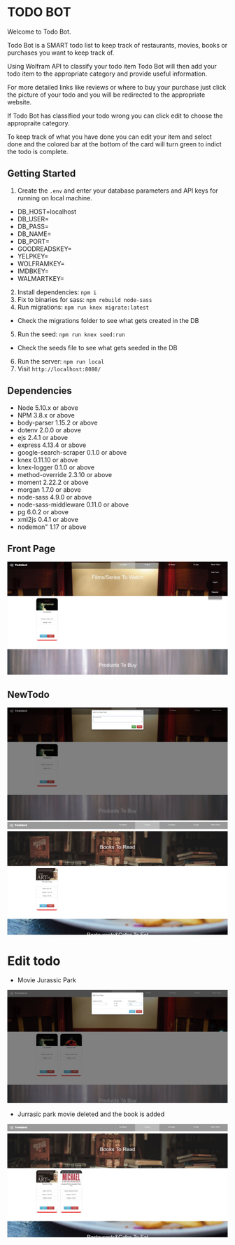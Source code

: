 # TODO BOT

Welcome to Todo Bot.

Todo Bot is a SMART todo list to keep track of restaurants, movies, books or purchases you want to keep track of.

Using Wolfram API to classify your todo item Todo Bot will then add your todo item to the appropriate category and provide  useful information.

For more detailed links like reviews or where to buy your purchase just click the picture of your todo and you will be redirected to the appropriate website.

If Todo Bot has classified your todo wrong you can click edit to choose the appropraite category.

To keep track of what you have done you can edit your item and select done and the colored bar at the bottom of the card will turn green to indict the todo is complete.

## Getting Started

1. Create the `.env` and enter your database parameters and API keys for running on local machine.
  - DB_HOST=localhost
  - DB_USER=
  - DB_PASS=
  - DB_NAME=
  - DB_PORT=
  - GOODREADSKEY=
  - YELPKEY=
  - WOLFRAMKEY=
  - IMDBKEY=
  - WALMARTKEY=

2. Install dependencies: `npm i`
3. Fix to binaries for sass: `npm rebuild node-sass`
4. Run migrations: `npm run knex migrate:latest`
  - Check the migrations folder to see what gets created in the DB
5. Run the seed: `npm run knex seed:run`
  - Check the seeds file to see what gets seeded in the DB
6. Run the server: `npm run local`
7. Visit `http://localhost:8080/`

## Dependencies

- Node 5.10.x or above
- NPM 3.8.x or above
- body-parser 1.15.2 or above
- dotenv 2.0.0 or above
- ejs 2.4.1 or above
- express 4.13.4 or above
- google-search-scraper 0.1.0 or above
- knex 0.11.10 or above
- knex-logger 0.1.0 or above
- method-override 2.3.10 or above
- moment 2.22.2 or above
- morgan 1.7.0 or above
- node-sass 4.9.0 or above
- node-sass-middleware 0.11.0 or above
- pg 6.0.2 or above
- xml2js 0.4.1 or above
- nodemon" 1.17 or above

## Front Page

![index](./screenshots/index.jpg)

## NewTodo

![newtodo](./screenshots/newtodo.jpg)
![newbook](./screenshots/newbook.jpg)

# Edit todo
* Movie Jurassic Park

![Jurassicpark Movie](./screenshots/edittodo.jpg)

* Jurrasic park movie deleted and the book is added

![Jurrasic park the book](./screenshots/editedbook.jpg)